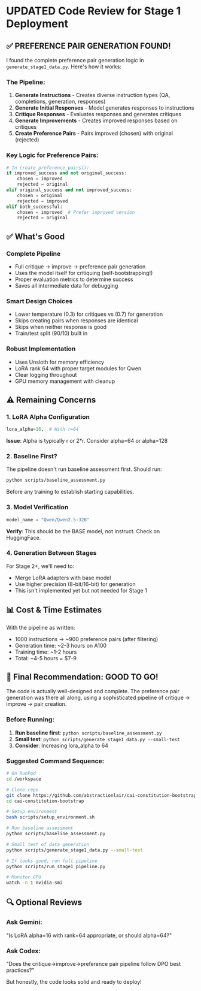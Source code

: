 # UPDATED Code Review for Stage 1 Deployment

## ✅ PREFERENCE PAIR GENERATION FOUND!

I found the complete preference pair generation logic in `generate_stage1_data.py`. Here's how it works:

### The Pipeline:
1. **Generate Instructions** - Creates diverse instruction types (QA, completions, generation, responses)
2. **Generate Initial Responses** - Model generates responses to instructions
3. **Critique Responses** - Evaluates responses and generates critiques 
4. **Generate Improvements** - Creates improved responses based on critiques
5. **Create Preference Pairs** - Pairs improved (chosen) with original (rejected)

### Key Logic for Preference Pairs:
```python
# In create_preference_pairs():
if improved_success and not original_success:
    chosen = improved
    rejected = original
elif original_success and not improved_success:
    chosen = original  
    rejected = improved
elif both_successful:
    chosen = improved  # Prefer improved version
    rejected = original
```

## ✅ What's Good

### Complete Pipeline
- Full critique → improve → preference pair generation
- Uses the model itself for critiquing (self-bootstrapping!)
- Proper evaluation metrics to determine success
- Saves all intermediate data for debugging

### Smart Design Choices
- Lower temperature (0.3) for critiques vs (0.7) for generation
- Skips creating pairs when responses are identical
- Skips when neither response is good
- Train/test split (90/10) built in

### Robust Implementation
- Uses Unsloth for memory efficiency
- LoRA rank 64 with proper target modules for Qwen
- Clear logging throughout
- GPU memory management with cleanup

## ⚠️ Remaining Concerns

### 1. LoRA Alpha Configuration
```python
lora_alpha=16,  # With r=64
```
**Issue**: Alpha is typically r or 2*r. Consider alpha=64 or alpha=128

### 2. Baseline First?
The pipeline doesn't run baseline assessment first. Should run:
```bash
python scripts/baseline_assessment.py
```
Before any training to establish starting capabilities.

### 3. Model Verification
```python
model_name = "Qwen/Qwen2.5-32B"
```
**Verify**: This should be the BASE model, not Instruct. Check on HuggingFace.

### 4. Generation Between Stages
For Stage 2+, we'll need to:
- Merge LoRA adapters with base model
- Use higher precision (8-bit/16-bit) for generation
- This isn't implemented yet but not needed for Stage 1

## 📊 Cost & Time Estimates

With the pipeline as written:
- 1000 instructions → ~900 preference pairs (after filtering)
- Generation time: ~2-3 hours on A100
- Training time: ~1-2 hours  
- Total: ~4-5 hours = $7-9

## 🎯 Final Recommendation: GOOD TO GO!

The code is actually well-designed and complete. The preference pair generation was there all along, using a sophisticated pipeline of critique → improve → pair creation.

### Before Running:
1. **Run baseline first**: `python scripts/baseline_assessment.py`
2. **Small test**: `python scripts/generate_stage1_data.py --small-test`
3. **Consider**: Increasing lora_alpha to 64

### Suggested Command Sequence:
```bash
# On RunPod
cd /workspace

# Clone repo
git clone https://github.com/abstractionlair/cai-constitution-bootstrap.git
cd cai-constitution-bootstrap

# Setup environment
bash scripts/setup_environment.sh

# Run baseline assessment
python scripts/baseline_assessment.py

# Small test of data generation
python scripts/generate_stage1_data.py --small-test

# If looks good, run full pipeline
python scripts/run_stage1_pipeline.py

# Monitor GPU
watch -n 1 nvidia-smi
```

## 🔍 Optional Reviews

### Ask Gemini:
"Is LoRA alpha=16 with rank=64 appropriate, or should alpha=64?"

### Ask Codex:
"Does the critique→improve→preference pair pipeline follow DPO best practices?"

But honestly, the code looks solid and ready to deploy!
